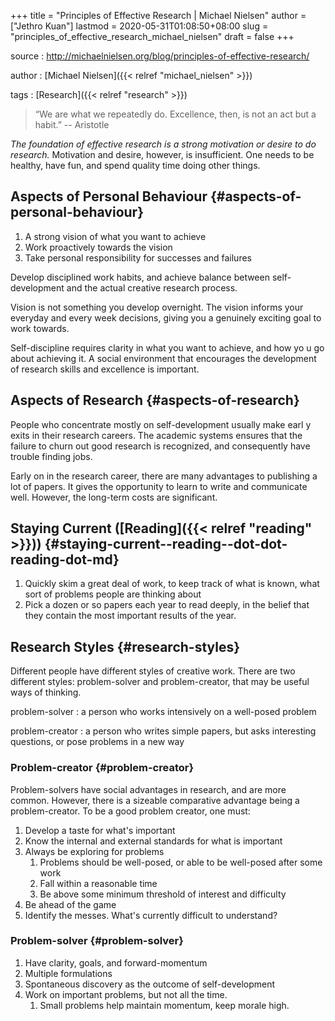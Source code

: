 +++
title = "Principles of Effective Research | Michael Nielsen"
author = ["Jethro Kuan"]
lastmod = 2020-05-31T01:08:50+08:00
slug = "principles_of_effective_research_michael_nielsen"
draft = false
+++

source
: <http://michaelnielsen.org/blog/principles-of-effective-research/>

author
: [Michael Nielsen]({{< relref "michael_nielsen" >}})

tags
: [Research]({{< relref "research" >}})

> “We are what we repeatedly do. Excellence, then, is not an act but a habit.” -- Aristotle

_The foundation of effective research is a strong motivation or desire to do research._ Motivation and desire, however, is insufficient. One needs to be healthy, have fun, and spend quality time doing other things.

## Aspects of Personal Behaviour {#aspects-of-personal-behaviour}

1.  A strong vision of what you want to achieve
2.  Work proactively towards the vision
3.  Take personal responsibility for successes and failures

Develop disciplined work habits, and achieve balance between self-development and the actual creative research process.

Vision is not something you develop overnight. The vision informs your everyday and every week decisions, giving you a genuinely exciting goal to work towards.

Self-discipline requires clarity in what you want to achieve, and how yo u go about achieving it. A social environment that encourages the development of research skills and excellence is important.

## Aspects of Research {#aspects-of-research}

People who concentrate mostly on self-development usually make earl y exits in their research careers. The academic systems ensures that the failure to churn out good research is recognized, and consequently have trouble finding jobs.

Early on in the research career, there are many advantages to publishing a lot of papers. It gives the opportunity to learn to write and communicate well. However, the long-term costs are significant.

## Staying Current ([Reading]({{< relref "reading" >}})) {#staying-current--reading--dot-dot-reading-dot-md}

1.  Quickly skim a great deal of work, to keep track of what is known, what sort of problems people are thinking about
2.  Pick a dozen or so papers each year to read deeply, in the belief that they contain the most important results of the year.

## Research Styles {#research-styles}

Different people have different styles of creative work. There are two different styles: problem-solver and problem-creator, that may be useful ways of thinking.

problem-solver
: a person who works intensively on a well-posed
problem

problem-creator
: a person who writes simple papers, but asks
interesting questions, or pose problems in a new way

### Problem-creator {#problem-creator}

Problem-solvers have social advantages in research, and are more common. However, there is a sizeable comparative advantage being a problem-creator. To be a good problem creator, one must:

1.  Develop a taste for what's important
2.  Know the internal and external standards for what is important
3.  Always be exploring for problems
    1.  Problems should be well-posed, or able to be well-posed after some work
    2.  Fall within a reasonable time
    3.  Be above some minimum threshold of interest and difficulty
4.  Be ahead of the game
5.  Identify the messes. What's currently difficult to understand?

### Problem-solver {#problem-solver}

1.  Have clarity, goals, and forward-momentum
2.  Multiple formulations
3.  Spontaneous discovery as the outcome of self-development
4.  Work on important problems, but not all the time.
    1.  Small problems help maintain momentum, keep morale high.
